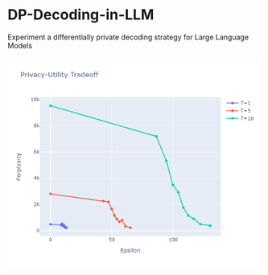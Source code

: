 # DP-Decoding-in-LLM
Experiment a differentially private decoding strategy for Large Language Models



![BreadcrumbsDP-Decoding-in-LLM](https://github.com/OdedMous/DP-Decoding-in-LLM/blob/main/Utility-privacy%20tradeoff.png)
